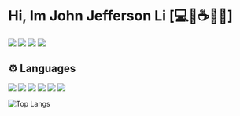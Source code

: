 #  Hi, Im John Jefferson Li [:computer::black_flag::coffee::philippines:]

<a href="https://www.facebook.com/itsjeffersonli"><img src="https://img.shields.io/badge/facebook-%231877F2.svg?&style=for-the-badge&logo=facebook&logoColor=white" style="max-width:100%;"></a>
<a href="https://www.linkedin.com/in/john-jefferson-li-3b86811b0/"><img src="https://img.shields.io/badge/linkedin-%230077B5.svg?&style=for-the-badge&logo=linkedin&logoColor=white" style="max-width:100%;"></a>
<a href="mailto:2542067802@qq.com"><img src="https://img.shields.io/badge/QQ-%23EB1923.svg?&style=for-the-badge&logo=TencentQQ&logoColor=white" style="max-width:100%;"></a>
<a href="paypal.me/JohnJeffersonLi"><img src="https://img.shields.io/badge/paypal-%2300457C.svg?&style=for-the-badge&logo=paypal&logoColor=white" style="max-width:100%;"></a>


## :gear: Languages
<a><img src="https://img.shields.io/badge/html5%20-%23E34F26.svg?&style=for-the-badge&logo=html5&logoColor=white"></a>
<img src="https://img.shields.io/badge/css3%20-%231572B6.svg?&style=for-the-badge&logo=css3&logoColor=white" >
<img src="https://img.shields.io/badge/vuejs%20-%2335495e.svg?&style=for-the-badge&logo=vue.js&logoColor=%234FC08D" >
<img src="https://img.shields.io/badge/python%20-%2314354C.svg?&style=for-the-badge&logo=python&logoColor=white">
<img src="https://img.shields.io/badge/shell_script%20-%23121011.svg?&style=for-the-badge&logo=gnu-bash&logoColor=white" >
<img src="https://img.shields.io/badge/c%23%20-%23239120.svg?&style=for-the-badge&logo=c-sharp&logoColor=white">


![Top Langs](https://github-readme-stats-git-master.itsjeffersonli.vercel.app/api/top-langs/?username=itsjeffersonli&theme=radical&hide=javascript)


